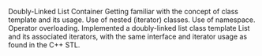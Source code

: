 Doubly-Linked List Container
Getting familiar with the concept of class template and its usage. 
Use of nested (iterator) classes. Use of namespace. Operator overloading. 
Implemented a doubly-linked list class template List and its associated iterators, 
with the same interface and iterator usage as found in the C++ STL.


